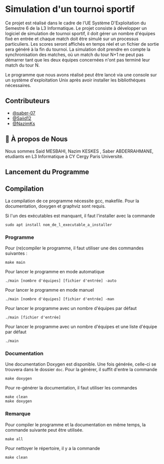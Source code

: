 
# Simulation d'un tournoi sportif

Ce projet est réalisé dans le cadre de l’UE Système D'Exploitation du Semestre 6 de la L3 Informatique.
Le projet consiste à développer un logiciel de simulation de tournoi sportif, il doit gérer un nombre d'équipes fixé en entrée et chaque match doit être simulé sur un processus particuliers. Les scores seront affichés en temps réel et un fichier de sortie sera généré à la fin du tournoi.
La simulation doit prendre en compte la synchronisation des matches, où un match du tour N+1 ne peut pas démarrer tant que les deux équipes concernées n'ont pas terminé leur match du tour N.

Le programme que nous avons réalisé peut être lancé via une console sur un système d'exploitation Unix après avoir installer les bibliothéques nécessaires.

## Contributeurs

- [@saber-07](https://github.com/saber-07)
- [@Saiid12](https://github.com/Saiid12)
- [@NazimKs](https://github.com/NazimKs)

## 🚀 À propos de Nous

Nous sommes Said MESBAHI, Nazim KESKES , Saber ABDERRAHMANE, etudiants en L3 Informatique à CY Cergy Paris Université.

## Lancement du Programme

## Compilation

La compilation de ce programme nécessite gcc, makefile. Pour la documentation, doxygen et graphviz sont requis.

Si l'un des exécutables est manquant, il faut l'installer avec la commande

```
sudo apt install nom_de_l_executable_a_installer
```

### Programme

Pour (re)compiler le programme, il faut utiliser une des  commandes suivantes :

```
make main
```

Pour lancer le programme en mode automatique
```
./main [nombre d'équipes] [fichier d'entrée] -auto
```

Pour lancer le programme en mode manuel
```
./main [nombre d'équipes] [fichier d'entrée] -man 
```

Pour lancer le programme avec un nombre d'équipes par défaut

```
./main [fichier d'entrée]
```

Pour lancer le programme avec un nombre d'équipes et une liste d'équipe par défaut

```
./main
```

### Documentation

Une documentation Doxygen est disponible. Une fois générée, celle-ci se trouvera dans le dossier `doc`. Pour la générer, il suffit d'entre la commande

```
make doxygen
```

Pour re-générer la documentation, il faut utiliser les commandes

```
make clean
make doxygen
```

### Remarque

Pour compiler le programme et la documentation en même temps, la commande suivante peut être utilisée.

```
make all
```

Pour nettoyer le répertoire, il y a la commande

```
make clean
```

